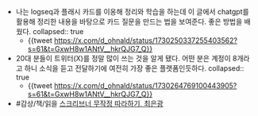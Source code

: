 - 나는 logseq과 플래시 카드를 이옹해 정리와 학습을 하는데 이 글에서 chatgpt를 활용해 정리한 내용을 바탕으로 카드 질문을 만드는 법을 보여준다. 좋은 방법을 배웠다.
  collapsed:: true
	- {{tweet https://x.com/d_ohnald/status/1730250337255403562?s=61&t=GxwH8w1ANtV__hkrQJG7_Q}}
- 20대 분들이 트위터(X)를 정말 많이 쓰는 것을 알게 됐다. 어떤 분은 계정이 8개라고 하니 소식을 듣고 전달하기에 여전히 가장 좋은 플랫폼인듯하다.
  collapsed:: true
	- {{tweet https://x.com/d_ohnald/status/1730264769100443905?s=61&t=GxwH8w1ANtV__hkrQJG7_Q}}
- #감상/책/읽을 [스크리브너 무작정 따라하기, 최은광](https://search.shopping.naver.com/book/catalog/39588409631)